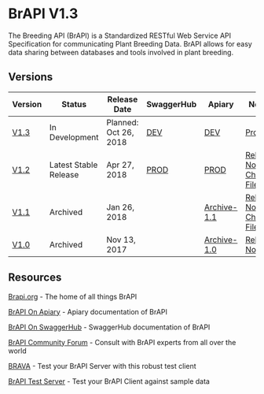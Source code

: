 # BrAPI V1.3
The Breeding API (BrAPI) is a Standardized RESTful Web Service API Specification for communicating Plant Breeding Data. BrAPI allows for easy data sharing between databases and tools involved in plant breeding.

## Versions
Version | Status | Release Date | SwaggerHub | Apiary | Notes
--|--|--|--|--|--
[V1.3](https://github.com/plantbreeding/API/tree/master) | In Development        | Planned: Oct 26, 2018 |   [DEV](https://app.swaggerhub.com/apis/PlantBreedingAPI/BrAPI/1.3)               |   [DEV](https://brapidev.docs.apiary.io/#)               | [Project](https://github.com/plantbreeding/API/projects/3)
[V1.2](https://github.com/plantbreeding/API/tree/V1.2)   | Latest Stable Release | Apr 27, 2018           |   [PROD](https://app.swaggerhub.com/apis/PlantBreedingAPI/BrAPI)                 |   [PROD](https://brapi.docs.apiary.io/#)                 | [Release Notes](https://github.com/plantbreeding/API/releases/tag/V1.2) / [Change File](https://github.com/plantbreeding/API/files/1964628/BrAPI_V1-2_Release_Notes.xlsx)
[V1.1](https://github.com/plantbreeding/API/tree/V1.1)   | Archived              | Jan 26, 2018           ||   [Archive-1.1](https://brapiarchive11.docs.apiary.io/#) | [Release Notes](https://github.com/plantbreeding/API/releases/tag/V1.1) / [Change File](https://github.com/plantbreeding/API/files/1668289/BrAPI_V1-1_Release_Notes.xlsx)
[V1.0](https://github.com/plantbreeding/API/tree/V1.0)   | Archived              | Nov 13, 2017           ||   [Archive-1.0](https://brapiarchive10.docs.apiary.io/#) | [Release Notes](https://github.com/plantbreeding/API/releases/tag/V1.0)

## Resources
[Brapi.org](https://brapi.org) - The home of all things BrAPI

[BrAPI On Apiary](https://brapi.docs.apiary.io/#) - Apiary documentation of BrAPI

[BrAPI On SwaggerHub](https://app.swaggerhub.com/apis/PlantBreedingAPI/BrAPI) - SwaggerHub documentation of BrAPI

[BrAPI Community Forum](https://forum.brapi.org) - Consult with BrAPI experts from all over the world

[BRAVA](http://webapps.ipk-gatersleben.de/brapivalidator/) - Test your BrAPI Server with this robust test client

[BrAPI Test Server](https://test-server.brapi.org) - Test your BrAPI Client against sample data

